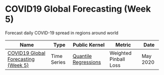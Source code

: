 # COVID19 Global Forecasting (Week 5)
Forecast daily COVID-19 spread in regions around world

| Name | Type  | Public Kernel |Metric | Date |
| ------ | ------ | ------ | ------ | ------ | 
| [COVID19 Global Forecasting (Week 5)](https://www.kaggle.com/c/covid19-global-forecasting-week-5) | Time Series | [Quantile Regressions](https://www.kaggle.com/sudhirnl7/quantile-regression) | Weighted Pinball Loss | May 2020 |